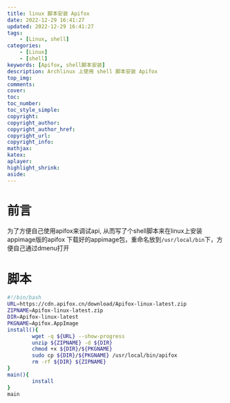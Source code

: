 ```yaml
---
title: linux 脚本安装 Apifox
date: 2022-12-29 16:41:27
updated: 2022-12-29 16:41:27
tags: 
    - [Linux, shell]
categories: 
    - [Linux]
    - [shell]
keywords: [Apifox, shell脚本安装]
description: Archlinux 上使用 shell 脚本安装 Apifox
top_img:
comments:
cover:
toc:
toc_number:
toc_style_simple:
copyright:
copyright_author:
copyright_author_href:
copyright_url:
copyright_info:
mathjax:
katex:
aplayer:
highlight_shrink:
aside:
---
```

# 前言
为了方便自己使用apifox来调试api, 从而写了个shell脚本来在linux上安装appimage版的apifox
下载好的appimage包，重命名放到`/usr/local/bin`下，方便自己通过dmenu打开
# 脚本
```bash
#!/bin/bash
URL=https://cdn.apifox.cn/download/Apifox-linux-latest.zip
ZIPNAME=Apifox-linux-latest.zip
DIR=Apifox-linux-latest
PKGNAME=Apifox.AppImage
install(){
        wget -q ${URL} --show-progress
        unzip ${ZIPNAME} -d ${DIR}
        chmod +x ${DIR}/${PKGNAME}
        sudo cp ${DIR}/${PKGNAME} /usr/local/bin/apifox
        rm -rf ${DIR} ${ZIPNAME}
}
main(){
        install
}
main
```
